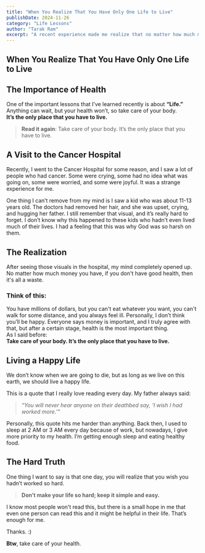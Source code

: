 ```yaml
---
title: "When You Realize That You Have Only One Life to Live"
publishDate: 2024-11-26
category: "Life Lessons"
author: "Tarak Ram"
excerpt: "A recent experience made me realize that no matter how much money you have, good health is the most important thing. Take care of your body. It’s the only place that you have to live."
---
```


## When You Realize That You Have Only One Life to Live

## The Importance of Health

One of the important lessons that I’ve learned recently is about **“Life.”** Anything can wait, but your health won’t, so take care of your body.  
**It’s the only place that you have to live.**

> **Read it again**: Take care of your body. It’s the only place that you have to live.

## A Visit to the Cancer Hospital

Recently, I went to the Cancer Hospital for some reason, and I saw a lot of people who had cancer. Some were crying, some had no idea what was going on, some were worried, and some were joyful. It was a strange experience for me.

One thing I can’t remove from my mind is I saw a kid who was about 11-13 years old. The doctors had removed her hair, and she was upset, crying, and hugging her father. I still remember that visual, and it’s really hard to forget. I don’t know why this happened to these kids who hadn’t even lived much of their lives. I had a feeling that this was why God was so harsh on them.

## The Realization

After seeing those visuals in the hospital, my mind completely opened up. No matter how much money you have, if you don't have good health, then it's all a waste.

### Think of this:

You have millions of dollars, but you can't eat whatever you want, you can't walk for some distance, and you always feel ill. Personally, I don’t think you’ll be happy. Everyone says money is important, and I truly agree with that, but after a certain stage, health is the most important thing.  
As I said before:  
**Take care of your body. It’s the only place that you have to live.**

## Living a Happy Life

We don’t know when we are going to die, but as long as we live on this earth, we should live a happy life.

This is a quote that I really love reading every day. My father always said:

> *“You will never hear anyone on their deathbed say, ‘I wish I had worked more.’”*

Personally, this quote hits me harder than anything. Back then, I used to sleep at 2 AM or 3 AM every day because of work, but nowadays, I give more priority to my health. I’m getting enough sleep and eating healthy food.

## The Hard Truth

One thing I want to say is that one day, you will realize that you wish you hadn’t worked so hard.

> **Don’t make your life so hard; keep it simple and easy.**

I know most people won't read this, but there is a small hope in me that even one person can read this and it might be helpful in their life. That’s enough for me.

Thanks. :)

**Btw**, take care of your health.
